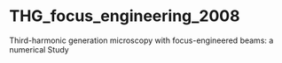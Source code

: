 # THG_focus_engineering_2008
Third-harmonic generation microscopy with focus-engineered beams: a numerical Study

